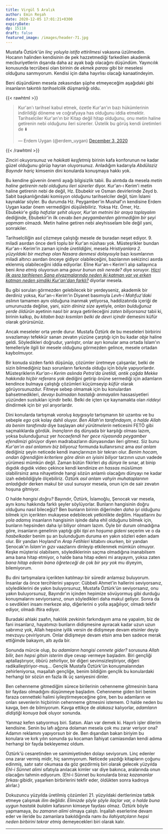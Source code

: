 ```yaml
---
title: Virgül 5 Aralık
author: Emin Reşah
date: 2020-12-05 17:01:21+0300
expiryDate: 
dp: 15118
draft: false
featured_image: /images/header-71.jpg
---
```



Mustafa Öztürk'ün *linç yoluyla istifa ettirilmesi* vakasına üzülmedim. Hocanın
halinden kendisinin de pek hazzetmediği farkedilen akademik
mecburiyetlerin dışarıda daha az ayak bağı olacağını düşündüm. Yayıncılık
konusunda tecrübesi olan birinin de *ekmek parası* gibi bir meselesi olduğunu sanmıyorum. Kendisi
için daha hayırlısı olacağı kanaatindeyim. 

Beni düşündüren mesela zekasından şüphe etmeyeceğim aşağıdaki gibi insanların takıntılı 
*tarihselcilik* düşmanlığı oldu. 

{{< rawhtml >}}
<blockquote class="twitter-tweet"><p lang="tr" dir="ltr">Kur&#39;an&#39;ı tarihsel kabul etmek, özetle Kur&#39;an&#39;ın bazı hükümlerinin indirildiği döneme ve coğrafyaya has olduğunu iddia etmektir. Tarihselciler Kur&#39;an&#39;ın bir Kitap değil hitap olduğunu, onu metin haline getirenin nebi olduğunu ileri sürerler. Üstelik bu görüş kendi üretimleri de ⬇️</p>&mdash; Erdem Uygan (@erdem_uygan) <a href="https://twitter.com/erdem_uygan/status/1334633586251739136?ref_src=twsrc%5Etfw">December 3, 2020</a></blockquote> <script async src="https://platform.twitter.com/widgets.js" charset="utf-8"></script> 
{{< /rawhtml >}}

Zinciri okuyorsunuz ve *hakikati keşfetmiş* birinin kafa konforunun ne kadar güzel olduğunu görüp hayran
oluyorsunuz. Anladığım kadarıyla *Abdülaziz Bayındır hariç* kimsenin dini konularda konuşmaya hakkı yok. 

Bu kendine güvenin önemli ayağı bilgisizlik tabii. Bu alıntıda da mesela *metin haline getirenin nebi
olduğunu ileri sürerler* diyor. Kur'an-ı Kerim'i metin haline getirenin nebi de değil, Hz. Ebubekir
ve Osman devirlerinde Zeyd b. Sabit başkanlığındaki komisyon olduğunu tarihselciler değil, tüm
İslami kaynaklar söyler. Bu durumda Hz. Peygamber'in Mushaf'ın kendisine Erdem Uygan kadar önem
vermediğini düşülebiliriz. Yoksa Hz. Ömer, Hz. Ebubekir'e gidip *hafızlar şehit oluyor, Kur'an
metnini bir araya toplayalım* dediğinde, Ebubekir'in ilk cevabı *ben peygamberden görmediğim bir
şeyi yapmam* olmazdı.  Metin haline getiren nebi aleyhisselam bile değil yani, sonrakiler. 

Tarihselciliğin asıl çözmeye çalıştığı mesele de buradan neşet ediyor. 9. miladi asırdan
önce derli toplu bir Kur'an nüshası yok. Müsteşrikler bundan Kur'an-ı Kerim'in zaman içinde
*üretildiğini*, mesela *Hristiyanlara 2. yüzyıldaki bir mezhep olan Nasara denmesi dolayısıyla* bazı
kısımlarının miladi altıncı asırdan önceye gidiyor olabileceğini, bazılarının sekizinci asırda
eklenmiş olabileceğini iddia ediyorlar. Eline Kur'an-ı Kerim'i alıp sallayınca beni *ikna etmiş*
oluyorsun ama *gavur* *bunun aslı nerede?* diye soruyor. [*Hicri ilk asra tarihlenen Sana
elyazmalarında neden iki katman var ve erken katman neden şimdiki Kur'an'dan
farklı?*](https://en.wikipedia.org/wiki/Sanaa_manuscript) diyorlar mesela. 

Bu gibi soruları görmezden gelebilecek bir yerdeyseniz, akademik bir derdiniz yoksa, Kur'an-ı
Kerim'in Diyanet basımıyla *Levh-i Mahfuz'daki aslının* tamamen aynı olduğuna inanmak yetiyorsa,
haddizatında içeriği de umurunuzda değilse, yani, *sizin dininiz size* ayetiyle, *onları bulduğunuz
yerde öldürün* ayetinin nasıl bir araya getirileceğini *zaten biliyorsanız* tabii ki, birinin
kalkıp, *bu kitabın bazı kısımları belki de devri içindir* demesini küfür olarak görürsünüz.

Ancak meseleler orta yerde durur. Mustafa Öztürk de bu meseleleri birbirini sıvazlamayı tefekkür
sanan zevatın yüzüne çarptığı için bu kadar *obje* haline geldi. Söyledikleri doğrudur, yanlıştır,
onlar ayrı konular ama ortada İslam'ın temelleriyle ilgili bir mesele olduğunu görmezden gelince,
mesele ortadan kaybolmuyor. 

Bir konuda sizden farklı düşünüp, çözümler üretmeye çalışanlar, belki de sizin bilmediğiniz bazı
sorunların farkında olduğu için böyle yapıyorlardır. Müsteşriklerin *Kur'an-ı Kerim aslında Petra'da
üretildi, antik çağda Mekke hakkında hiçbir referans yok* dediğini getirip önüne sermediği için
adamların kendince bulmaya çalıştığı çözümleri küçümseyip *küfür* olarak görüyorsunuzdur.  Fitneye
sebep olmamak için bu konulardan bahsetmedikleri, *devayı bulmadan hastalığı anmayalım*
hassasiyetleri yüzünden sustukları içindir belki. Belki de içten içe kaynamakta olan *riddeyi*
dindirmek için bir yol arıyorlardır. 

Dini konularda tartışmak *varoluş kaygısıyla* tartışmanın bir uzantısı ve bu sebeple *ego* çok kolay
dahil oluyor. *Ben Allah'ın tarafındayım, o halde Allah da benim tarafımda* diye başlayan *akıl
yürütmelerin* neticesini FETÖ gibi saçmalıklarda gördük. *İnançların* dış dünyada bir karşılığı
olması lazım, yoksa bulunduğunuz yer *hocaefendi her gece rüyasında peygamber efendimizi görüyor*
diyen madrabazların dünyasından ileri gitmez. Siz bunu *Kur'an'ın asıl anlamını biz biliyoruz*
formunda kullanırsınız ama *asıl anlam* dediğiniz şeyin neticede kendi inançlarınızın bir tekrarı
olur. *Benim hocam, ondan öğrendiğim kriterlere göre dinin en iyisini biliyor* tarzının uzun vadede
yürümesi mümkün değil. Zaman bütün fikirleri *dış dünya* ile sınar, at binip dıgıdık dıgıdık video
çekince kendi kendinize *en hassas müslüman* olabilirsiniz ama nihayetinde hangi sözün anlamlı
olacağını dünyayı ne kadar izah edebildiğiyle ölçebiliriz.  Öztürk *asıl anlam vahyin muhataplarının
anladığıdır* derken makul bir usul sunuyor mesela, onun için de sair zevatın hoşuna gitmiyor. 

O halde *hangisi doğru?* Bayındır, Öztürk, İslamoğlu, Şenocak var mesela, aynı konu hakkında farklı
şeyler söylüyorlar. Bunların hangisinin doğru olduğunu nasıl bileceğiz? Ben bunların birinin
diğerinden *daha iyi* olduğunu bilmek için içerikten mukayese edebilecek yetkinlikte değilim.
Hayatlarını *bu yola adamış* insanların hangisinin işinde daha ehil olduğunu bilmek için, bunların
hepsinden daha iyi biliyor olmam lazım.  Öyle bir durum olmadığına göre, insanların genelinin
yaptığı gibi *tipi en hoşuma gideni* seçerim ve o da *hasbelkader* benim şu an bulunduğum duruma en
yakın sözleri eden adam olur. Bir yandan Hoyland'ın *Arap Fetihleri* kitabını okurken, bir yandan
Şenocak'ın *İslam'ın gızıı* vaazlarını dinleyip etkilenmek mümkün olmuyor. Keşke müşterisi
olabilsem, söylediklerinin saçma olmadığına inanabilsem ama bana hitap etmiyor, o halde bana hitap
edeni mi arayayım, yoksa zaten *bana hitap edenin bana öğreteceği de çok bir şey yok* mu diyeyim,
bilemiyorum. 

Bu dini tartışmalara içerikten katılmayı bir süredir anlamsız buluyorum. İnsanlar da önce
tercihlerini yapıyor: Cübbeli Ahmet'in hallerini seviyorsanız, söylediklerini de yakın
buluyorsunuz, Mustafa Öztürk'ün seviyorsanız, onu yakın buluyorsunuz, Bayındır'ın içinden hepimize 
sövüyormuş gibi durduğu konuşmalarını seviyorsanız, onun söyledikleri daha makul geliyor. Sonra da o
sevdikleri insanı merkeze alıp, diğerlerini o yolla aşağılıyor, olmadı tekfir ediyor, olmadı iftira
ediyor. 

Buradaki ahlaki zaafın, haklılık zevkinin farkındayım ama ne yapalım, biz de fani insanlarız,
hayatımızı bunların didişmesine ayıracak kadar uzun uzun sabrımız yok, Allah hepsine iyilik versin
de didişmeye devam etsinler deyip mevzuyu çeviriyorum. Onlar didişmeye devam etsin ama ben sadece
merak ettiğimde bakayım, altı ayda bir. 

Sonunda mürcie olup, *bu adamların hangisi cennete gider?* sorusuna *Allah bilir, ben hepsi gitsin
isterim* diye cevap vermeye başladım. Biri gençliği aptallaştırıyor, öbürü zehirliyor, bir diğeri
sevimsizleştiriyor, diğeri radikalleştiriyor-muş... Gençlik Mustafa Öztürk'ün konuşmalarından
zehirleniyorsa, maşallah gençliğe, benim bildiğim gençlik bu konulardaki herhangi bir sözün en fazla
ilk üç saniyesini dinler.

Ben cehenneme gitmediğim sürece birilerinin cehenneme gitmesinin bana bir faydası olmadığını
düşünmeye başladım. Cehenneme giden biri benim faraza cennetteki halimi iyileştirmeyeceğine göre,
ben bu adamların ve onları sevenlerin hiçbirinin cehenneme gitmesini istemem. O halde neden bu
kavga, ben de bilmiyorum. Kavga ettikçe de *alakasız* kalıyorlar, *adamların didiştiği konuya bak*
oluyor sonunda. 

Yanmaz kefen satıyormuş biri. Satsın. Alan var demek ki. Hayırlı işler dilerim kendisine. Senin bu
lafı ağzına dolaman mesela çok mu zarar veriyor ona? Adamın reklamını yapıyorsun bir de. Ben
dışarıdan bakan biriyim bu konulara ve kırk yılın sonunda şu kocaman İlahiyat camiasından kendi
adıma herhangi bir fayda bekleyemez oldum. 

Öztürk'ü cesaretinden ve samimiyetinden dolayı seviyorum. Linç edenler ona zarar vermiş midir, hiç
sanmıyorum. Neticede yazdığı kitapların çoğunu edinmiş, satır satır okumasa da göz gezdirmiş biri
olarak gelecek yüzyılda *Ehl-i Sünnet alimi* sıfatıyla anılacak kimler var diye bakınca, aralarında
onun olacağını tahmin ediyorum. (Ehl-i Sünnet bu konularda biraz *kazananlar fırkası* gibidir,
yaşarken birbirlerini tekfir eder, öldükten sonra kadroya alırlar.)

Dokuzuncu yüzyılda üretilmiş çözümleri 21. yüzyıldaki dertlerimize tatbik etmeye çalışmak *ilim*
değildir. *Elimizde şöyle şöyle ilaçlar var, o halde buna uygun hastalık bulalım* kafasının kimseye
faydası olmaz. Öztürk böyle yapmamaya, *bu zamanın alimi* olmaya çalıştı. İnşallah eserlerine devam
eder ve ileride bu zamanlara bakıldığında namı *bu ilahiyatçıların hepsi neden birbirini tekrar
etmiş* demeyecekleri biri olarak kalır. 
 
---
